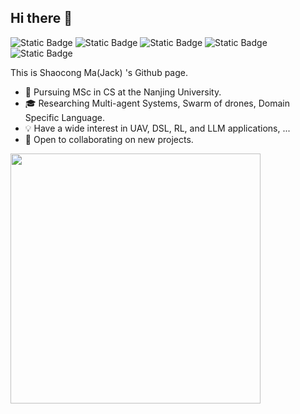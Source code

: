 ## Hi there 👋

![Static Badge](https://img.shields.io/badge/Python--blue?logo=python&style=plastic)
![Static Badge](https://img.shields.io/badge/C--orange?logo=c&style=plastic)
![Static Badge](https://img.shields.io/badge/C++--red?logo=cplusplus&style=plastic)
![Static Badge](https://img.shields.io/badge/Java--brown?logo=openjdk&style=plastic)
![Static Badge](https://img.shields.io/badge/Go--00ADD8?logo=go&style=plastic)

This is Shaocong Ma(Jack) 's Github page.

- 📖 Pursuing MSc in CS at the Nanjing University.
- 🎓 Researching Multi-agent Systems, Swarm of drones, Domain Specific Language.
- 💡 Have a wide interest in UAV, DSL, RL, and LLM applications, ...
- 👀 Open to collaborating on new projects.


<p align="center">
  <!-- https://github.com/anuraghazra/github-readme-stats -->
  <img align="left" width="400" src="https://github-readme-stats.vercel.app/api?username=ME-Msc&theme=transparent&show_icons=true&hide_border=true&show=reviews&hide_title=true&hide=contribs" />
</p>
